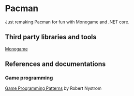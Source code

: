 # Pacman
Just remaking Pacman for fun with Monogame and .NET core.

## Third party libraries and tools
[Monogame](https://www.monogame.net/)  

## References and documentations

### Game programming
[Game Programming Patterns](https://gameprogrammingpatterns.com/) by Robert Nystrom